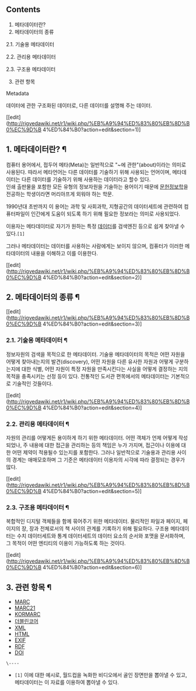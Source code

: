 ## Contents

    

1. 메타데이터란? 
2. 메타데이터의 종류 
    

2.1. 기술용 메타데이터

2.2. 관리용 메타데이터

2.3. 구조용 메타데이터

3. 관련 항목 

Metadata

데이터에 관한 구조화된 데이터로, 다른 데이터를 설명해 주는 데이터.

[[edit](http://rigvedawiki.net/r1/wiki.php/%EB%A9%94%ED%83%80%EB%8D%B0%EC%9D%B
4%ED%84%B0?action=edit&section=1)]

## 1. 메타데이터란? ¶

컴퓨터 용어에서, 접두어 메타(Meta)는 일반적으로 "~에 관한"(about)이라는 의미로 사용된다. 따라서 메타언어는 다른 데이터를
기술하기 위해 사용되는 언어이며, 메타데이터는 다른 데이터를 기술하기 위해 사용하는 데이터라고 할수 있다.  
인쇄 출판물을 포함한 모든 유형의 정보자원을 기술하는 용어이기 때문에
[문헌정보학](%EB%AC%B8%ED%97%8C%EC%A0%95%EB%B3%B4%ED%95%99.md)을 전공하는 학생이라면 머리아프게
외워야 하는 학문.

  

1990년대 초반까지 이 용어는 과학 및 사회과학, 지형공간의 데이터세트에 관련하여 컴퓨터파일이 인간에게 도움이 되도록 하기 위해 필요한
정보라는 의미로 사용되었다.

  

이용자는 메타데이터로 자기가 원하는 특정 [데이터](%EB%8D%B0%EC%9D%B4%ED%84%B0.md)를 검색엔진 등으로 쉽게
찾아낼 수 있다.`[1]`  

그러나 메타데이터는 데이터를 사용하는 사람에게는 보이지 않으며, 컴퓨터가 이러한 메타데이터의 내용을 이해하고 이를 이용한다.

  

[[edit](http://rigvedawiki.net/r1/wiki.php/%EB%A9%94%ED%83%80%EB%8D%B0%EC%9D%B
4%ED%84%B0?action=edit&section=2)]

## 2. 메타데이터의 종류 ¶

[[edit](http://rigvedawiki.net/r1/wiki.php/%EB%A9%94%ED%83%80%EB%8D%B0%EC%9D%B
4%ED%84%B0?action=edit&section=3)]

### 2.1. 기술용 메타데이터 ¶

정보자원의 검색을 목적으로 한 메타데이터. 기술용 메타데이터의 목적은 어떤 자원을 어떻게 찾아내는지의 발견(discovery), 어떤 자원을
다른 유사한 자원과 어떻게 구분하는지에 대한 식별, 어떤 자원이 특정 자원을 만족시킨다는 사실을 어떻게 결정하는 지의 목적을 충족시키는 선정
등이 있다. 전통적인 도서관 편목에서의 메타데이터는 기본적으로 기술적인 것들이다.

  

[[edit](http://rigvedawiki.net/r1/wiki.php/%EB%A9%94%ED%83%80%EB%8D%B0%EC%9D%B
4%ED%84%B0?action=edit&section=4)]

### 2.2. 관리용 메타데이터 ¶

자원의 관리를 어떻게든 용이하게 하기 위한 메타데이터. 어떤 객체가 언제 어떻게 작성되었나, 주 내용에 대한 접근을 관리하는 등의 책임은
누가 가지며, 접근이나 이용에 대한 어떤 제약이 적용될수 있는지를 포함한다. 그러나 일반적으로 기술용과 관리용 사이의 경계는 애매모호하며 그
기준은 메타데이터 이용자의 시각에 따라 결정되는 경우가 많다.

  

[[edit](http://rigvedawiki.net/r1/wiki.php/%EB%A9%94%ED%83%80%EB%8D%B0%EC%9D%B
4%ED%84%B0?action=edit&section=5)]

### 2.3. 구조용 메타데이터 ¶

복합적인 디지털 객체들을 함께 묶어주기 위한 메타데이터. 물리적인 파일과 페이지, 페이지의 장, 장과 전체로서의 책 사이의 관계를 기록하기
위해 필요하다. 구조용 메타데이터는 수치 데이터세트와 통계 데이터세트의 데이터 요소의 순서와 포맷을 문서화하며, 그 목적이 어떤 엔티티의
이용이 가능하도록 하는 것이다.

  

[[edit](http://rigvedawiki.net/r1/wiki.php/%EB%A9%94%ED%83%80%EB%8D%B0%EC%9D%B
4%ED%84%B0?action=edit&section=6)]

## 3. 관련 항목 ¶

  * [MARC](MARC.md)
  * [MARC21](MARC21.md)
  * [KORMARC](KORMARC.md)
  * [더블린코어](%EB%8D%94%EB%B8%94%EB%A6%B0%EC%BD%94%EC%96%B4.md)
  * [XML](XML.md)
  * [HTML](HTML.md)
  * [EXIF](EXIF.md)
  * [RDF](RDF.md)
  * [DOI](DOI.md)  
  

`\----`

  * `[1]` 이에 대한 예시로, 월드컵을 녹화한 비디오에서 골인 장면만을 뽑아낼 수 있고, 메타데이터는 이 자료를 이용하여 뽑아낼 수 있다.

